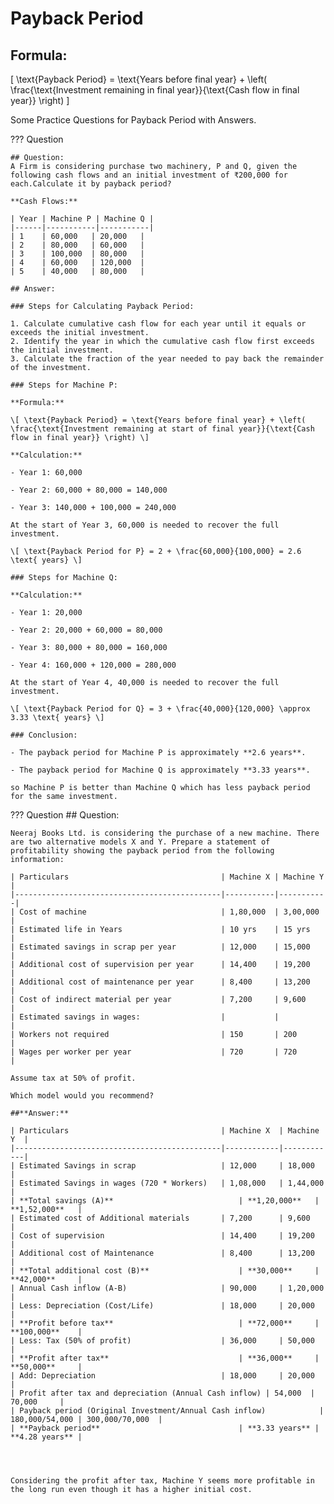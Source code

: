 # Payback Period

## Formula:

\[ \text{Payback Period} = \text{Years before final year} + \left( \frac{\text{Investment remaining in final year}}{\text{Cash flow in final year}} \right) \]

Some Practice Questions for Payback Period with Answers.


??? Question

    ## Question:
    A Firm is considering purchase two machinery, P and Q, given the following cash flows and an initial investment of ₹200,000 for each.Calculate it by payback period?

    **Cash Flows:**

    | Year | Machine P | Machine Q |
    |------|-----------|-----------|
    | 1    | 60,000   | 20,000   |
    | 2    | 80,000   | 60,000   |
    | 3    | 100,000  | 80,000   |
    | 4    | 60,000   | 120,000  |
    | 5    | 40,000   | 80,000   |

    ## Answer:

    ### Steps for Calculating Payback Period:

    1. Calculate cumulative cash flow for each year until it equals or exceeds the initial investment.
    2. Identify the year in which the cumulative cash flow first exceeds the initial investment.
    3. Calculate the fraction of the year needed to pay back the remainder of the investment.

    ### Steps for Machine P:

    **Formula:**

    \[ \text{Payback Period} = \text{Years before final year} + \left( \frac{\text{Investment remaining at start of final year}}{\text{Cash flow in final year}} \right) \]

    **Calculation:**

    - Year 1: 60,000

    - Year 2: 60,000 + 80,000 = 140,000

    - Year 3: 140,000 + 100,000 = 240,000

    At the start of Year 3, 60,000 is needed to recover the full investment.

    \[ \text{Payback Period for P} = 2 + \frac{60,000}{100,000} = 2.6 \text{ years} \]

    ### Steps for Machine Q:

    **Calculation:**

    - Year 1: 20,000

    - Year 2: 20,000 + 60,000 = 80,000

    - Year 3: 80,000 + 80,000 = 160,000

    - Year 4: 160,000 + 120,000 = 280,000

    At the start of Year 4, 40,000 is needed to recover the full investment.

    \[ \text{Payback Period for Q} = 3 + \frac{40,000}{120,000} \approx 3.33 \text{ years} \]

    ### Conclusion:
    
    - The payback period for Machine P is approximately **2.6 years**.

    - The payback period for Machine Q is approximately **3.33 years**.

    so Machine P is better than Machine Q which has less payback period for the same investment.

??? Question
    ## Question:

    Neeraj Books Ltd. is considering the purchase of a new machine. There are two alternative models X and Y. Prepare a statement of profitability showing the payback period from the following information:

    | Particulars                                  | Machine X | Machine Y |
    |----------------------------------------------|-----------|-----------|
    | Cost of machine                              | 1,80,000  | 3,00,000  |
    | Estimated life in Years                      | 10 yrs    | 15 yrs    |
    | Estimated savings in scrap per year          | 12,000    | 15,000    |
    | Additional cost of supervision per year      | 14,400    | 19,200    |
    | Additional cost of maintenance per year      | 8,400     | 13,200    |
    | Cost of indirect material per year           | 7,200     | 9,600     |
    | Estimated savings in wages:                  |           |           |
    | Workers not required                         | 150       | 200       |
    | Wages per worker per year                    | 720       | 720       |

    Assume tax at 50% of profit. 

    Which model would you recommend?

    ##**Answer:**

    | Particulars                                  | Machine X  | Machine Y  |
    |----------------------------------------------|------------|------------|
    | Estimated Savings in scrap                   | 12,000     | 18,000     |
    | Estimated Savings in wages (720 * Workers)   | 1,08,000   | 1,44,000   |
    | **Total savings (A)**                            | **1,20,000**   | **1,52,000**   |
    | Estimated cost of Additional materials       | 7,200      | 9,600      |
    | Cost of supervision                          | 14,400     | 19,200     |
    | Additional cost of Maintenance               | 8,400      | 13,200     |
    | **Total additional cost (B)**                    | **30,000**     | **42,000**     |
    | Annual Cash inflow (A-B)                     | 90,000     | 1,20,000   |
    | Less: Depreciation (Cost/Life)               | 18,000     | 20,000     |
    | **Profit before tax**                            | **72,000**     | **100,000**    |
    | Less: Tax (50% of profit)                    | 36,000     | 50,000     |
    | **Profit after tax**                             | **36,000**     | **50,000**     |
    | Add: Depreciation                            | 18,000     | 20,000     |
    | Profit after tax and depreciation (Annual Cash inflow) | 54,000  | 70,000     |
    | Payback period (Original Investment/Annual Cash inflow)            | 180,000/54,000 | 300,000/70,000  |
    | **Payback period**                               | **3.33 years** | **4.28 years** |




    Considering the profit after tax, Machine Y seems more profitable in the long run even though it has a higher initial cost.